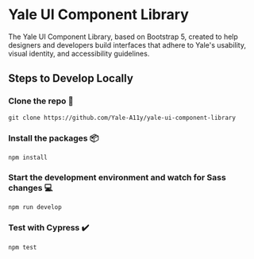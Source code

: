 # Yale UI Component Library

The Yale UI Component Library, based on Bootstrap 5, created to help designers and developers build interfaces that adhere to Yale's usability, visual identity, and accessibility guidelines.

## Steps to Develop Locally

### Clone the repo 🧬

```
git clone https://github.com/Yale-A11y/yale-ui-component-library
```

### Install the packages 📦

```
npm install

```

### Start the development environment and watch for Sass changes 💻

```
npm run develop
```

### Test with Cypress ✔️

```
npm test
```
